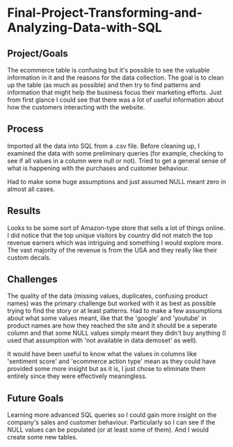 # Final-Project-Transforming-and-Analyzing-Data-with-SQL

## Project/Goals
The ecommerce table is confusing but it's possible to see the valuable information in it and the reasons for the data collection. The goal is to clean up the table (as much as possible) and then try to find patterns and information that might help the business focus their marketing efforts. Just from first glance I could see that there was a lot of useful information about how the customers interacting with the website.  


## Process
Imported all the data into SQL from a .csv file. Before cleaning up, I examined the data with some preliminary queries (for example, checking to see if all values in a column were null or not). Tried to get a general sense of what is happening with the purchases and customer behaviour. 

Had to make some huge assumptions and just assumed NULL meant zero in almost all cases. 


## Results
Looks to be some sort of Amazon-type store that sells a lot of things online. 
I did notice that the top unique visitors by country did not match the top revenue earners which was intriguing and something I would explore more. The vast majority of the revenue is from the USA and they really like their custom decals.  


## Challenges 
The quality of the data (missing values, duplicates, confusing product names) was the primary challenge but worked with it as best as possible trying to find the story or at least patterns. Had to make a few assumptions about what some values meant, like that the 'google' and 'youtube' in product names are how they reached the site and it should be a seperate column and that some NULL values simply meant they didn't buy anything (I used that assumption with 'not available in data demoset' as well). 

It would have been useful to know what the values in columns like 'sentiment score' and 'ecommerce action type' mean as they could have provided some more insight but as it is, I just chose to eliminate them entirely since they were effectively meaningless. 


## Future Goals
Learning more advanced SQL queries so I could gain more insight on the company's sales and customer behaviour. Particularly so I can see if the NULL values can be populated (or at least some of them). And I would create some new tables. 
